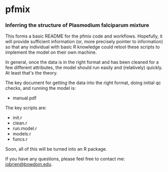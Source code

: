 # pfmix
### Inferring the structure of Plasmodium falciparum mixture

This forms a basic README for the pfmix code and workflows. Hopefully, it will provide sufficient information 
(or, more precisely pointer to information) so that any individual with basic R knowledge could retool these scripts
to implement the model on their own machine.

In general, once the data is in the right format and has been cleaned for a few different attributes, the model
should run easily and (relatively) quickly. At least that's the theory. 

The key document for getting the data into the right format, doing initial qc checks, and running the model is:
  * manual.pdf
  
The key scripts are:
  * init.r
  * clean.r
  * run.model.r
  * models.r
  * funcs.r 

Soon, all of this will be turned into an R package.

If you have any questions, please feel free to contact me: jobrien@bowdoin.edu.
  
  
  
